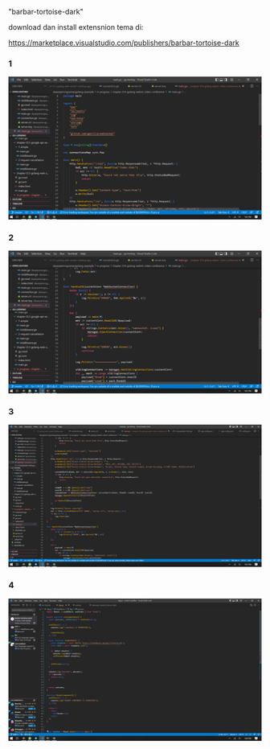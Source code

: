 "barbar-tortoise-dark"

download dan install extensnion tema di:

https://marketplace.visualstudio.com/publishers/barbar-tortoise-dark

### 1

![ScreenShot](./skrensot/skren_a.png)

### 2

![ScreenShot](./skrensot/skren_b.png)

### 3

![ScreenShot](./skrensot/skren_c.png)

### 4

![ScreenShot](./skrensot/skren_d.png)